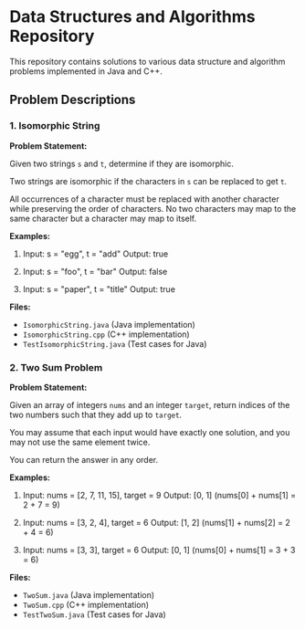 # Data Structures and Algorithms Repository

This repository contains solutions to various data structure and algorithm problems implemented in Java and C++.

## Problem Descriptions

### 1. Isomorphic String

**Problem Statement:**

Given two strings `s` and `t`, determine if they are isomorphic.

Two strings are isomorphic if the characters in `s` can be replaced to get `t`.

All occurrences of a character must be replaced with another character while preserving the order of characters. No two characters may map to the same character but a character may map to itself.

**Examples:**

1. Input: s = "egg", t = "add"
   Output: true

2. Input: s = "foo", t = "bar"
   Output: false

3. Input: s = "paper", t = "title"
   Output: true

**Files:**
- `IsomorphicString.java` (Java implementation)
- `IsomorphicString.cpp` (C++ implementation)
- `TestIsomorphicString.java` (Test cases for Java)

### 2. Two Sum Problem

**Problem Statement:**

Given an array of integers `nums` and an integer `target`, return indices of the two numbers such that they add up to `target`.

You may assume that each input would have exactly one solution, and you may not use the same element twice.

You can return the answer in any order.

**Examples:**

1. Input: nums = [2, 7, 11, 15], target = 9
   Output: [0, 1] (nums[0] + nums[1] = 2 + 7 = 9)

2. Input: nums = [3, 2, 4], target = 6
   Output: [1, 2] (nums[1] + nums[2] = 2 + 4 = 6)

3. Input: nums = [3, 3], target = 6
   Output: [0, 1] (nums[0] + nums[1] = 3 + 3 = 6)

**Files:**
- `TwoSum.java` (Java implementation)
- `TwoSum.cpp` (C++ implementation)
- `TestTwoSum.java` (Test cases for Java)


